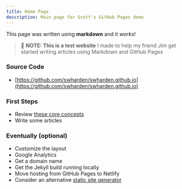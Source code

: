 ```yaml
---
title: Home Page
description: Main page for Scott's GitHub Pages demo
---
```


This page was written using **markdown** and it _works_!

> 🚀 **NOTE: This is a test website** I made to help my friend Jim get started writing articles using Markdown and GitHub Pages

### Source Code 
* [https://github.com/swharden/swharden.github.io](https://github.com/swharden/swharden.github.io)

### First Steps
* Review [these core concepts](concepts)
* Write some articles

### Eventually (optional)
* Customize the layout
* Google Analytics
* Get a domain name
* Get the Jekyll build running locally
* Move hosting from GitHub Pages to Netlify
* Consider an alternative [static site generator](https://jamstack.org/generators)
